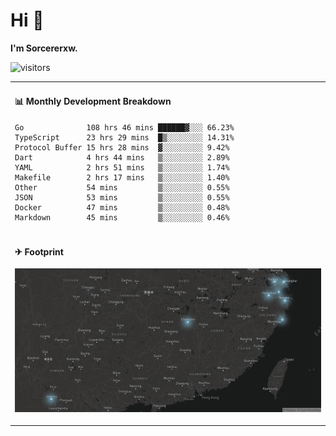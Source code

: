 # Hi 👋

**I'm Sorcererxw.**

![visitors](https://visitor-badge.glitch.me/badge?page_id=sorcererxw.sorcererx)

<table width="800px">
<tr>
<td valign="top" width="50%">

#### 📊 Monthly Development Breakdown

<!--START_SECTION:waka-->
```text
Go              108 hrs 46 mins ██████▓░░░ 66.23%
TypeScript      23 hrs 29 mins  █▒░░░░░░░░ 14.31%
Protocol Buffer 15 hrs 28 mins  ▓░░░░░░░░░ 9.42%
Dart            4 hrs 44 mins   ▒░░░░░░░░░ 2.89%
YAML            2 hrs 51 mins   ▒░░░░░░░░░ 1.74%
Makefile        2 hrs 17 mins   ▒░░░░░░░░░ 1.40%
Other           54 mins         ▒░░░░░░░░░ 0.55%
JSON            53 mins         ▒░░░░░░░░░ 0.55%
Docker          47 mins         ▒░░░░░░░░░ 0.48%
Markdown        45 mins         ▒░░░░░░░░░ 0.46%
```
<!--END_SECTION:waka-->

</tr>
<tr>
<td colspan="2">

#### ✈ Footprint

![footprint](./footprint.png)

</td>
</tr>
</table>


